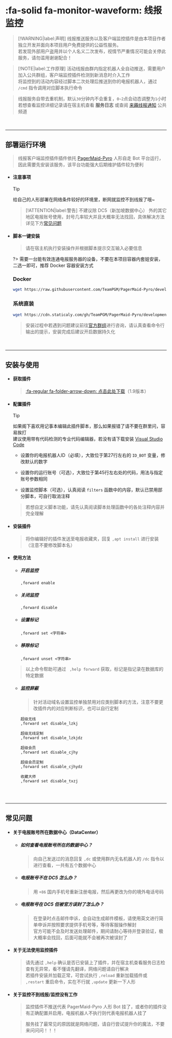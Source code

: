 # :fa-solid fa-monitor-waveform: 线报监控

> [!WARNING|label:声明]
> 线报推送服务以及客户端监控插件是由本项目作者独立开发并面向本项目用户免费提供的公益性服务。 \
> 若发现外部用户盗用并以个人名义二次发布，视情节严重情况可能会关停此服务，请勿滥用谢谢配合！

> [!NOTE|label:工作原理]
> 活动线报由群内指定机器人全自动推送，需要用户加入公共群组，客户端监控插件检测到新消息时介入工作 \
> 将监控到的活动内容经过脚本二次处理后推送到你的电报机器人，通过 `/cmd` 指令调用对应脚本执行命令

> 线报服务自带去重机制，默认`30`分钟内不会重复，`0~2`点会动态调整为`1`小时 \
> 若想查看监控详细记录请在宿主机查看 **服务日志** 或查阅 [来薅线报通知](https://t.me/LH_notify) 公共频道

ㅤ

***

## 部署运行环境

> 线报客户端监控插件插件依托 [PagerMaid-Pyro](https://github.com/TeamPGM/PagerMaid-Pyro) 人形自走 Bot 平台运行，因此需要先安装该服务，该平台功能强大后期维护插件较为便利


  - #### 注意事项

    > [!TIP]
    > 给自己的人形部署在网络条件较好的环境里，断网就监控不到线报了哦~

    > [!ATTENTION|label:警告]
    > 不建议除 DC5（新加坡数据中心） 外的其它地区电报账号使用，封号几率较大并且大概率无法找回，具体解决方法详见下方[常见问题](pages/utils/%E7%BA%BF%E6%8A%A5%E7%9B%91%E6%8E%A7?id=%e5%b8%b8%e8%a7%81%e9%97%ae%e9%a2%98)

  - #### 脚本一键安装

    > 请在宿主机执行安装操作并根据脚本提示交互输入必要信息

    ?> 需要一台能有效连通电报服务器的设备，不要在本项目容器内套娃安装，二选一即可，推荐 Docker 容器安装方式

    <!-- tabs:start -->

    ### **<span class="tab-badge"> Docker**

    ```bash
    wget https://raw.githubusercontent.com/TeamPGM/PagerMaid-Pyro/development/utils/docker.sh -O docker.sh && chmod +x docker.sh && bash docker.sh
    ```

    ### **<span class="tab-badge"> 系统直装**

    ```bash
    wget https://cdn.staticaly.com/gh/TeamPGM/PagerMaid-Pyro/development/utils/install.sh -O install.sh && chmod +x install.sh && bash install.sh
    ```

    <!-- tabs:end -->

    > 安装过程中若遇到问题建议前往[官方群组](https://t.me/+pCLtkzj4Yo41ZTM9)进行咨询，请认真查看命令行输出的提示，安装完成后建议开启数据持久化

ㅤ

***

## 安装与使用

  - #### 获取插件

    > [:fa-regular fa-folder-arrow-down: 点击此处下载](scripts/forward.py ':ignore')（1.9版本）

  - #### 配置插件

    > [!TIP]
    > 如果阁下喜欢用记事本编辑此插件脚本，那么如果报错了请不要在群里问，容易挨打 \
    > 建议使用带有代码检测的专业代码编辑器，若没有请下载安装 [Visual Studio Code](https://code.visualstudio.com)

    - 设置你的电报机器人ID（必填），大致位于第27行左右的 `ID_BOT` 变量，修改默认的数字

    - 设置你的运行账号（可选），大致位于第45行左右处的代码，用法与指定账号参数相同

    - 设置监控脚本（可选），认真阅读 `filters` 函数中的内容，默认已禁用部分脚本，可自行取消注释

    > 若想自定义脚本功能，请先认真阅读脚本处理函数中的各处注释内容并完全理解

  - #### 安装插件

    > 将你编辑好的插件发送至电报收藏夹，回复 `,apt install` 进行安装（注意不要修改脚本名）

  - #### 使用方法

    - ##### 开启监控

      ```
      ,forward enable
      ```

    - ##### 关闭监控

      ```
      ,forward disable
      ```

    - ##### 设置标记

      ```
      ,forward set <字符串>
      ```

    - ##### 移除标记

      ```
      ,forward unset <字符串>
      ```

    > 以上命令帮助可通过 ` ,help forward` 获取，标记是指记录在数据库的特定数据

    - ##### 监控屏蔽

      > 针对活动域名设置监控单独禁用对应类别脚本的方法，注意不要更改插件内的对应判断标识，也可以自行定制

      ```
      超级无线
      ,forward set disable_lzkj

      超级无线定制
      ,forward set disable_lzkjdz

      超级会员
      ,forward set disable_cjhy

      超级会员定制
      ,forward set disable_cjhydz

      收藏大师
      ,forward set disable_txzj
    ```

ㅤ

***

## 常见问题

  - #### 关于电报账号所在数据中心（DataCenter）

    - ##### 如何查看电报账号所在的数据中心？

      > 向自己发送过的消息回复 `,dc` 或使用群内无名机器人的 `/dc` 指令以进行查看，一共有五个数据中心

    - ##### 电报账号不在 _DC5_ 怎么办？

      > 用 `+86` 国内手机号重新注册电报，然后再更改为你的境外电话号码

    - ##### 电报账号在 _DC5_ 但被官方误封了怎么办？

      > 在登录时点击邮件申诉，会自动生成邮件模板，请使用英文进行简单申诉并按照要求提供手机号等，等待客服操作解封 \
      > 官方可能不会及时发送处理邮件，期间请耐心等待并登录验证，极大概率会找回，后面可能就不会被再次被误封了

  - #### 关于无法使用监控插件

    > 请先通过 `,help` 确认是否已安装上了插件，并在宿主机查看服务日志检查有无异常，看不懂请先翻译，网络问题请自行解决 \
    > 若插件安装并加载正常，可尝试执行 `,reload` 重新加载插件或 `,restart` 重启命令，实在不行就 `,update` 更新一下人形

  - #### 关于监控不到线报/监控没有工作

    > 监控插件不推送代表 PagerMaid-Pyro 人形 Bot 挂了，或者你的插件没有正确配置并启用，电报机器人不执行则代表电报机器人挂了

    > 服务挂了最常见的原因就是网络问题，请自行尝试提升你的魔法，不要来问问问！！！
